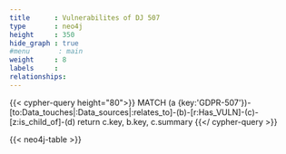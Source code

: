 ```yaml
---
title      : Vulnerabilites of DJ 507
type       : neo4j
height     : 350
hide_graph : true
#menu       : main
weight     : 8
labels     :
relationships:
---
```


{{< cypher-query height="80">}}
MATCH (a {key:'GDPR-507'})-[to:Data_touches|:Data_sources|:relates_to]-(b)-[r:Has_VULN]-(c)-[z:is_child_of]-(d)
return c.key, b.key, c.summary
{{</ cypher-query >}}

{{< neo4j-table >}}